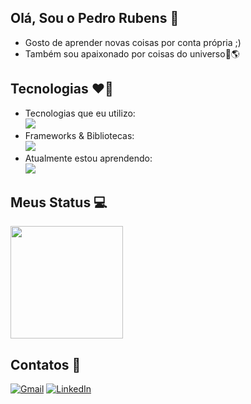 ## Olá, Sou o Pedro Rubens :wave:

<ul>
  <li> Gosto de aprender novas coisas por conta própria ;)</li>
  <li> Também sou apaixonado por coisas do universo🚀🌎</li>
</ul>

## Tecnologias ❤️‍🔥
<ul>
  <li> 
    Tecnologias que eu utilizo: <br>
    <a href="https://skillicons.dev">
      <img src="https://skillicons.dev/icons?i=java,js,python,lua,cpp,cs,html,css,ts,spring,nodejs,mysql,postgres,figma,blender" />
    </a>
  </li>

  <li> 
    Frameworks & Bibliotecas: <br>
    <a href="https://skillicons.dev">
      <img src="https://skillicons.dev/icons?i=tailwind,react,nextjs,threejs" />
    </a>
  </li>

  <li> 
     Atualmente estou aprendendo: <br>
    <a href="https://skillicons.dev">
      <img src="https://skillicons.dev/icons?i=supabase,r,vue,aws,docker,postman" />
  </a>
  </li>
</ul>

## Meus Status 💻
<img height="180em" src="https://github-readme-stats.vercel.app/api/top-langs/?username=PedrouColares&layout=compact&langs_count=16&theme=omni"/>

## Contatos 🤏
<a href="mailto:pedro.colaressrubens15789@gmail.com"><img src="https://img.shields.io/badge/Gmail-D14836?style=for-the-badge&logo=gmail&logoColor=white" alt="Gmail"></a>
<a href="https://www.linkedin.com/in/pedro-rubens-7033a5236/" target="_blank">
  <img src="https://img.shields.io/badge/LinkedIn-0077B5?style=for-the-badge&logo=linkedin&logoColor=white" alt="LinkedIn">
</a>
